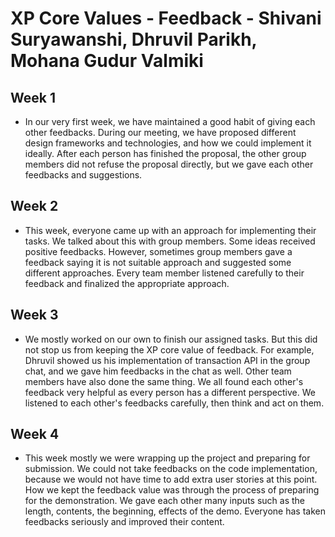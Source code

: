 # XP Core Values - Feedback - Shivani Suryawanshi, Dhruvil Parikh, Mohana Gudur Valmiki

## Week 1

-	In our very first week, we have maintained a good habit of giving each other feedbacks. During our meeting, we have proposed different design frameworks and technologies, and how we could implement it ideally. After each person has finished the proposal, the other group members did not refuse the proposal directly, but we gave each other feedbacks and suggestions.

## Week 2

- This week, everyone came up with an approach for implementing their tasks. We talked about this with group members. Some ideas received positive feedbacks. However, sometimes group members gave a feedback saying it is not suitable approach and suggested some different approaches. Every team member listened carefully to their feedback and finalized the appropriate approach. 

## Week 3
- We mostly worked on our own to finish our assigned tasks. But this did not stop us from keeping the XP core value of feedback. For example, Dhruvil showed us his implementation of transaction API in the group chat, and we gave him feedbacks in the chat as well. Other team members have also done the same thing. We all found each other's feedback very helpful as every person has a different perspective. We listened to each other's feedbacks carefully, then think and act on them.

## Week 4

-	This week mostly we were wrapping up the project and preparing for submission. We could not take feedbacks on the code implementation, because we would not have time to add extra user stories at this point. How we kept the feedback value was through the process of preparing for the demonstration. We gave each other many inputs such as the length, contents, the beginning, effects of the demo. Everyone has taken feedbacks seriously and improved their content.
